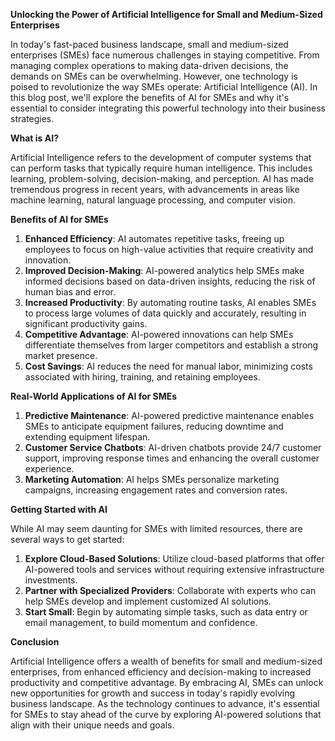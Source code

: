**Unlocking the Power of Artificial Intelligence for Small and Medium-Sized Enterprises**

In today's fast-paced business landscape, small and medium-sized enterprises (SMEs) face numerous challenges in staying competitive. From managing complex operations to making data-driven decisions, the demands on SMEs can be overwhelming. However, one technology is poised to revolutionize the way SMEs operate: Artificial Intelligence (AI). In this blog post, we'll explore the benefits of AI for SMEs and why it's essential to consider integrating this powerful technology into their business strategies.

**What is AI?**

Artificial Intelligence refers to the development of computer systems that can perform tasks that typically require human intelligence. This includes learning, problem-solving, decision-making, and perception. AI has made tremendous progress in recent years, with advancements in areas like machine learning, natural language processing, and computer vision.

**Benefits of AI for SMEs**

1. **Enhanced Efficiency**: AI automates repetitive tasks, freeing up employees to focus on high-value activities that require creativity and innovation.
2. **Improved Decision-Making**: AI-powered analytics help SMEs make informed decisions based on data-driven insights, reducing the risk of human bias and error.
3. **Increased Productivity**: By automating routine tasks, AI enables SMEs to process large volumes of data quickly and accurately, resulting in significant productivity gains.
4. **Competitive Advantage**: AI-powered innovations can help SMEs differentiate themselves from larger competitors and establish a strong market presence.
5. **Cost Savings**: AI reduces the need for manual labor, minimizing costs associated with hiring, training, and retaining employees.

**Real-World Applications of AI for SMEs**

1. **Predictive Maintenance**: AI-powered predictive maintenance enables SMEs to anticipate equipment failures, reducing downtime and extending equipment lifespan.
2. **Customer Service Chatbots**: AI-driven chatbots provide 24/7 customer support, improving response times and enhancing the overall customer experience.
3. **Marketing Automation**: AI helps SMEs personalize marketing campaigns, increasing engagement rates and conversion rates.

**Getting Started with AI**

While AI may seem daunting for SMEs with limited resources, there are several ways to get started:

1. **Explore Cloud-Based Solutions**: Utilize cloud-based platforms that offer AI-powered tools and services without requiring extensive infrastructure investments.
2. **Partner with Specialized Providers**: Collaborate with experts who can help SMEs develop and implement customized AI solutions.
3. **Start Small**: Begin by automating simple tasks, such as data entry or email management, to build momentum and confidence.

**Conclusion**

Artificial Intelligence offers a wealth of benefits for small and medium-sized enterprises, from enhanced efficiency and decision-making to increased productivity and competitive advantage. By embracing AI, SMEs can unlock new opportunities for growth and success in today's rapidly evolving business landscape. As the technology continues to advance, it's essential for SMEs to stay ahead of the curve by exploring AI-powered solutions that align with their unique needs and goals.
